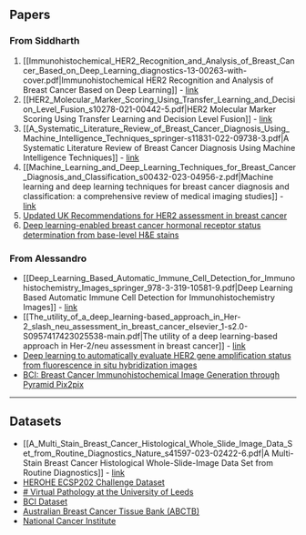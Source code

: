 ## Papers
### From Siddharth
1. [[Immunohistochemical_HER2_Recognition_and_Analysis_of_Breast_Cancer_Based_on_Deep_Learning_diagnostics-13-00263-with-cover.pdf|Immunohistochemical HER2 Recognition and Analysis of Breast Cancer Based on Deep Learning]] - [link](https://www.mdpi.com/2075-4418/13/2/263) 
2. [[HER2_Molecular_Marker_Scoring_Using_Transfer_Learning_and_Decision_Level_Fusion_s10278-021-00442-5.pdf|HER2 Molecular Marker Scoring Using Transfer Learning and Decision Level Fusion]] - [link](https://link.springer.com/article/10.1007/s10278-021-00442-5)
3. [[A_Systematic_Literature_Review_of_Breast_Cancer_Diagnosis_Using_Machine_Intelligence_Techniques_springer-s11831-022-09738-3.pdf|A Systematic Literature Review of Breast Cancer Diagnosis Using Machine Intelligence Techniques]] - [link](https://link.springer.com/article/10.1007/s11831-022-09738-3)
4. [[Machine_Learning_and_Deep_Learning_Techniques_for_Breast_Cancer_Diagnosis_and_Classification_s00432-023-04956-z.pdf|Machine learning and deep learning techniques for breast cancer diagnosis and classification: a comprehensive review of medical imaging studies]] - [link](https://link.springer.com/article/10.1007/s00432-023-04956-z)
5. [Updated UK Recommendations for HER2 assessment in breast cancer](http://dx.doi.org/10.1136/jclinpath-2014-202571)
6. [Deep learning-enabled breast cancer hormonal receptor status determination from base-level H&E stains](https://www.nature.com/articles/s41467-020-19334-3)

### From Alessandro
- [[Deep_Learning_Based_Automatic_Immune_Cell_Detection_for_Immunohistochemistry_Images_springer_978-3-319-10581-9.pdf|Deep Learning Based Automatic Immune Cell Detection for Immunohistochemistry Images]] - [link](https://link.springer.com/chapter/10.1007/978-3-319-10581-9_3)
- [[The_utility_of_a_deep_learning-based_approach_in_Her-2_slash_neu_assessment_in_breast_cancer_elsevier_1-s2.0-S0957417423025538-main.pdf|The utility of a deep learning-based approach in Her-2/neu assessment in breast cancer]] - [link](https://www.sciencedirect.com/science/article/pii/S0957417423025538)
- [Deep learning to automatically evaluate HER2 gene amplification status from fluorescence in situ hybridization images](https://pubmed.ncbi.nlm.nih.gov/37328516/)
- [BCI: Breast Cancer Immunohistochemical Image Generation through Pyramid Pix2pix](https://arxiv.org/pdf/2204.11425v2)

---
## Datasets
- [[A_Multi_Stain_Breast_Cancer_Histological_Whole_Slide_Image_Data_Set_from_Routine_Diagnostics_Nature_s41597-023-02422-6.pdf|A Multi-Stain Breast Cancer Histological Whole-Slide-Image Data Set from Routine Diagnostics]] - [link](https://www.nature.com/articles/s41597-023-02422-6)
- [HEROHE ECSP202 Challenge Dataset](https://ecdp2020.grand-challenge.org/Dataset/)
- [# Virtual Pathology at the University of Leeds](https://www.virtualpathology.leeds.ac.uk/slides/library/)
- [BCI Dataset](https://drive.google.com/drive/folders/1jApbId20lX8AY0tIsoX2_2BHBLPoxD4L)
- [Australian Breast Cancer Tissue Bank (ABCTB)](https://openbioresources.metajnl.com/articles/10.5334/ojb.aa#B3)
- [National Cancer Institute](https://portal.gdc.cancer.gov/)

